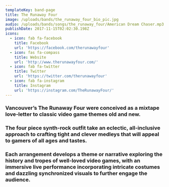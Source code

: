 ```yaml
---
templateKey: band-page
title: The Runaway Four
image: /uploads/bands/the_runaway_four_bio_pic.jpg
audio: /uploads/bands/songs/the_runaway_four/American Dream Chaser.mp3
publishDate: 2017-11-15T02:02:30.198Z
icons:
  - icon: fab fa-facebook
    title: Facebook
    url: 'https://facebook.com/therunawayfour'
  - icon: fas fa-compass
    title: Website
    url: 'http://www.therunawayfour.com/'
  - icon: fab fa-twitter
    title: Twitter
    url: 'https://twitter.com/therunawayfour'
  - icon: fab fa-instagram
    title: Instagram
    url: 'https://instagram.com/TheRunawayFour/'
---
```

### Vancouver’s The Runaway Four were conceived as a mixtape love-letter to classic video game themes old and new.

### The four piece synth-rock outfit take an eclectic, all-inclusive approach to crafting tight and clever medleys that will appeal to gamers of all ages and tastes.

### Each arrangement develops a theme or narrative exploring the history and tropes of well-loved video games, with an immersive live performance incorporating intricate costumes and dazzling synchronized visuals to further engage the audience.
